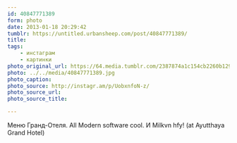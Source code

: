```yaml
---
id: 40847771389
form: photo
date: 2013-01-18 20:29:42
tumblr: https://untitled.urbansheep.com/post/40847771389/
title:
tags:
    - инстаграм
    - картинки
photo_original_url: https://64.media.tumblr.com/2387874a1c154cb2260b129ce55e159d/tumblr_mgtxtjKNKc1qz4wzio1_640.jpg
photo: ../../media/40847771389.jpg
photo_caption:
photo_source: http://instagr.am/p/UobxnfoN-z/
photo_source_url:
photo_source_title:

---
```


<p>Меню Гранд-Отеля. All Modern software cool. И Milkvn hfy! (at Ayutthaya Grand Hotel)</p>
